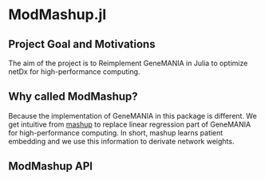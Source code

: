 # ModMashup.jl

## Project Goal and Motivations

The aim of the project is to Reimplement GeneMANIA in Julia to optimize netDx for high-performance computing. 

## Why called ModMashup?

Because the implementation of GeneMANIA in this package is different. We get intuitive from [mashup](http://www.cell.com/cell-systems/fulltext/S2405-4712(16)30360-X?_returnURL=http%3A%2F%2Flinkinghub.elsevier.com%2Fretrieve%2Fpii%2FS240547121630360X%3Fshowall%3Dtrue) to replace linear regression part of GeneMANIA for high-performance computing. In short, mashup learns patient embedding and we use this information to derivate network weights.

## ModMashup API

```@index
```


